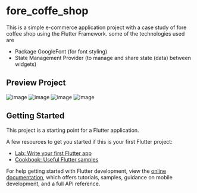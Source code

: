 # fore_coffe_shop

This is a simple e-commerce application project with a case study of fore coffee shop using the Flutter Framework. some of the technologies used are
- Package GoogleFont (for font styling)
- State Management Provider (to manage and share state (data) between widgets)

## Preview Project
![image](/assets/images/Screenshot_1.png)
![image](/assets/images/Screenshot_2.png)
![image](/assets/images/Screenshot_3.png)
![image](/assets/images/Screenshot_4.png)

## Getting Started

This project is a starting point for a Flutter application.

A few resources to get you started if this is your first Flutter project:

- [Lab: Write your first Flutter app](https://docs.flutter.dev/get-started/codelab)
- [Cookbook: Useful Flutter samples](https://docs.flutter.dev/cookbook)

For help getting started with Flutter development, view the
[online documentation](https://docs.flutter.dev/), which offers tutorials,
samples, guidance on mobile development, and a full API reference.
